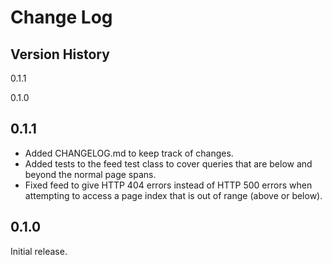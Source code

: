 Change Log
==========

Version History
---------------

0.1.1

0.1.0


0.1.1
-----

* Added CHANGELOG.md to keep track of changes.
* Added tests to the feed test class to cover queries that are below and
beyond the normal page spans.
* Fixed feed to give HTTP 404 errors instead of HTTP 500 errors when
attempting to access a page index that is out of range (above or below).


0.1.0
-----

Initial release.
